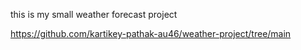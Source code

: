 this is my small weather forecast project 

https://github.com/kartikey-pathak-au46/weather-project/tree/main

